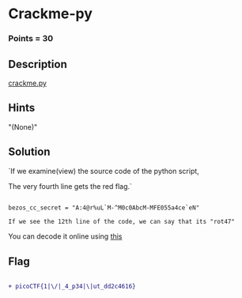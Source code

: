 # Crackme-py

### Points = 30

## Description

[crackme.py](https://mercury.picoctf.net/static/fd0e358d4b82695c220c0d6013c11484/crackme.py)

## Hints

"(None)"

## Solution

`If we examine(view) the source code of the python script,

The very fourth line gets the red flag.`

```diff

bezos_cc_secret = "A:4@r%uL`M-^M0c0AbcM-MFE055a4ce`eN"

```

`If we see the 12th line of the code, we can say that its "rot47" `

You can decode it online using [this](decode.fr)

## Flag

```diff

+ picoCTF{1|\/|_4_p34|\|ut_dd2c4616}

```
